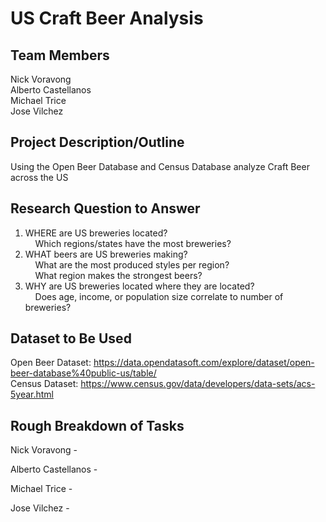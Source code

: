 # US Craft Beer Analysis

## Team Members
  Nick Voravong<br/>
  Alberto Castellanos<br/>
  Michael Trice<br/>
  Jose Vilchez<br/>

## Project Description/Outline
  Using the Open Beer Database and Census Database analyze Craft Beer across the US

## Research Question to Answer
  1) WHERE are US breweries located?<br/>
  &nbsp;&nbsp;&nbsp; Which regions/states have the most breweries?<br/>
  2) WHAT beers are US breweries making?<br/>
  &nbsp;&nbsp;&nbsp; What are the most produced styles per region?<br/>
  &nbsp;&nbsp;&nbsp; What region makes the strongest beers?<br/>
  5) WHY are US breweries located where they are located?<br/>
  &nbsp;&nbsp;&nbsp; Does age, income, or population size correlate to number of breweries?

## Dataset to Be Used
  Open Beer Dataset: https://data.opendatasoft.com/explore/dataset/open-beer-database%40public-us/table/<br/>
  Census Dataset: https://www.census.gov/data/developers/data-sets/acs-5year.html

## Rough Breakdown of Tasks

  Nick Voravong - 

  Alberto Castellanos - 

  Michael Trice - 

  Jose Vilchez - 
